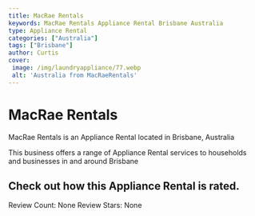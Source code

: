 ```yaml
---
title: MacRae Rentals
keywords: MacRae Rentals Appliance Rental Brisbane Australia 
type: Appliance Rental 
categories: ["Australia"]
tags: ["Brisbane"]
author: Curtis
cover:
 image: /img/laundryappliance/77.webp
 alt: 'Australia from MacRaeRentals'
---
```


# MacRae Rentals
MacRae Rentals is an Appliance Rental located in Brisbane, Australia

This business offers a range of Appliance Rental services to households and businesses in and around Brisbane

## Check out how this Appliance Rental is rated.
Review Count: None
Review Stars: None
